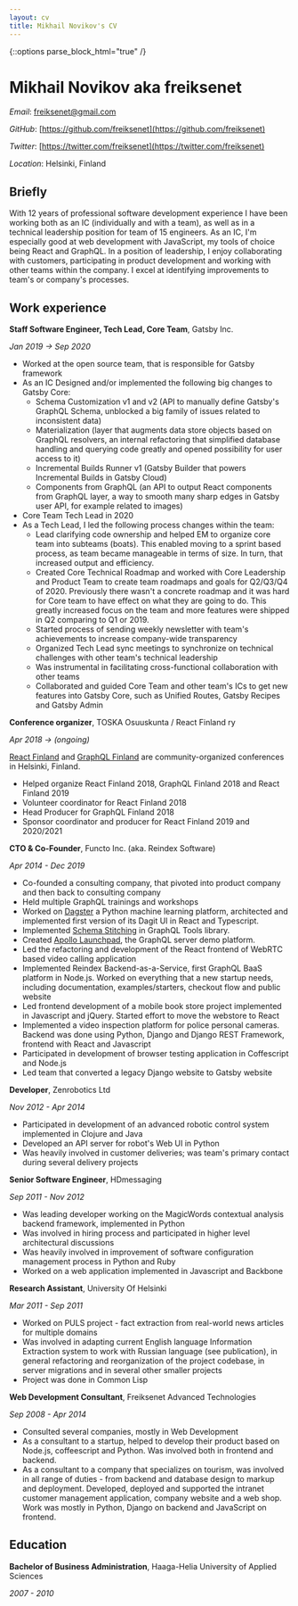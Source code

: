 ```yaml
---
layout: cv
title: Mikhail Novikov's CV
---
```


{::options parse_block_html="true" /}

<div class="header content">
<div class="inner">

# Mikhail Novikov aka freiksenet

<!-- Hard-working generalist, who operates autonomously and has high risk tolerance. -->

_Email_: freiksenet@gmail.com

_GitHub_: [https://github.com/freiksenet](https://github.com/freiksenet)

_Twitter_: [https://twitter.com/freiksenet](https://twitter.com/freiksenet)

_Location_: Helsinki, Finland

</div>
</div>

<div class="briefly content">
<div class="inner">

## Briefly

With 12 years of professional software development experience I have been working both as an IC (individually and with a team), as well as in a technical leadership position for team of 15 engineers. As an IC, I'm especially good at web development with JavaScript, my tools of choice being React and GraphQL. In a position of leadership, I enjoy collaborating with customers, participating in product development and working with other teams within the company. I excel at identifying improvements to team's or company's processes.

<!-- ## GraphQL Consulting and Training

I'm available for GraphQL, React and React Native remote consulting. My rate is €200/h (\$225/h). I'm available both for full-time and part-time projects of any length; however ideal project for me is 3 to 6 month long and either full-time or 80%.

Examples of projects, where I'd be a great fit, are:

- Designing and implementing the transition of your app to GraphQL
- Designing or reviewing the architecture of your new GraphQL app
- Delivering a critical feature in a time-constrained environment
- Support your organization's use of graphql open source libraries, like `graphql-js` or `graphql-tools`, by fixing bugs or implementing new features

I also offer on-site training within Europe, both for server-side and client-side GraphQL. Training costs €7500 per day of training. -->

</div>
</div>

<div class="experience content">
<div class="inner">

## Work experience

**Staff Software Engineer, Tech Lead, Core Team**, Gatsby Inc.

_Jan 2019 -> Sep 2020_

- Worked at the open source team, that is responsible for Gatsby framework <br/>
- As an IC Designed and/or implemented the following big changes to Gatsby Core:
  - Schema Customization v1 and v2 (API to manually define Gatsby's GraphQL Schema, unblocked a big family of issues related to inconsistent data)
  - Materialization (layer that augments data store objects based on GraphQL resolvers, an internal refactoring that simplified database handling and querying code greatly and opened possibility for user access to it)
  - Incremental Builds Runner v1 (Gatsby Builder that powers Incremental Builds in Gatsby Cloud)
  - Components from GraphQL (an API to output React components from GraphQL layer, a way to smooth many sharp edges in Gatsby user API, for example related to images)
- Core Team Tech Lead in 2020
- As a Tech Lead, I led the following process changes within the team:
  - Lead clarifying code ownership and helped EM to organize core team into subteams (boats). This enabled moving to a sprint based process, as team became manageable in terms of size. In turn, that increased output and efficiency.
  - Created Core Technical Roadmap and worked with Core Leadership and Product Team to create team roadmaps and goals for Q2/Q3/Q4 of 2020. Previously there wasn't a concrete roadmap and it was hard for Core team to have effect on what they are going to do. This greatly increased focus on the team and more features were shipped in Q2 comparing to Q1 or 2019.
  - Started process of sending weekly newsletter with team's achievements to increase company-wide transparency
  - Organized Tech Lead sync meetings to synchronize on technical challenges with other team's technical leadership
  - Was instrumental in facilitating cross-functional collaboration with other teams
  - Collaborated and guided Core Team and other team's ICs to get new features into Gatsby Core, such as Unified Routes, Gatsby Recipes and Gatsby Admin

**Conference organizer**, TOSKA Osuuskunta / React Finland ry

_Apr 2018 -> (ongoing)_

[React Finland](https://react-finland.fi/) and [GraphQL Finland](https://graphql-finland.fi/) are community-organized conferences in Helsinki, Finland.

- Helped organize React Finland 2018, GraphQL Finland 2018 and React Finland 2019
- Volunteer coordinator for React Finland 2018
- Head Producer for GraphQL Finland 2018
- Sponsor coordinator and producer for React Finland 2019 and 2020/2021

**CTO & Co-Founder**, Functo Inc. (aka. Reindex Software)

_Apr 2014 - Dec 2019_

- Co-founded a consulting company, that pivoted into product company and then back to consulting company
- Held multiple GraphQL trainings and workshops
- Worked on [Dagster](https://github.com/dagster-io/dagster) a Python machine learning platform, architected and implemented first version of its Dagit UI in React and Typescript.
- Implemented [Schema Stitching](https://dev-blog.apollodata.com/graphql-schema-stitching-8af23354ac37) in GraphQL Tools library.
- Created [Apollo Launchpad](https://dev-blog.apollodata.com/introducing-launchpad-the-graphql-server-demo-platform-cc4e7481fcba), the GraphQL server demo platform.
- Led the refactoring and development of the React frontend of WebRTC based video calling application
- Implemented Reindex Backend-as-a-Service, first GraphQL BaaS platform in Node.js. Worked on everything that a new startup needs, including documentation, examples/starters, checkout flow and public website
- Led frontend development of a mobile book store project implemented in Javascript and jQuery. Started effort to move the webstore to React
- Implemented a video inspection platform for police personal cameras. Backend was done using Python, Django and Django REST Framework, frontend with React and Javascript
- Participated in development of browser testing application in Coffescript and Node.js
- Led team that converted a legacy Django website to Gatsby website

**Developer**, Zenrobotics Ltd

_Nov 2012 - Apr 2014_

- Participated in development of an advanced robotic control system implemented in Clojure and Java
- Developed an API server for robot's Web UI in Python
- Was heavily involved in customer deliveries; was team's primary contact during several delivery projects

**Senior Software Engineer**, HDmessaging

_Sep 2011 - Nov 2012_

- Was leading developer working on the MagicWords contextual analysis backend framework, implemented in Python
- Was involved in hiring process and participated in higher level architectural discussions
- Was heavily involved in improvement of software configuration management process in Python and Ruby
- Worked on a web application implemented in Javascript and Backbone

**Research Assistant**, University Of Helsinki

_Mar 2011 - Sep 2011_

- Worked on PULS project - fact extraction from real-world news articles for multiple domains
- Was involved in adapting current English language Information Extraction system to work with Russian language (see publication), in general refactoring and reorganization of the project codebase, in server migrations and in several other smaller projects
- Project was done in Common Lisp

**Web Development Consultant**, Freiksenet Advanced Technologies

_Sep 2008 - Apr 2014_

- Consulted several companies, mostly in Web Development
- As a consultant to a startup, helped to develop their product based on Node.js, coffeescript and Python. Was involved both in frontend and backend.
- As a consultant to a company that specializes on tourism, was involved in all range of duties - from backend and database design to markup and deployment. Developed, deployed and supported the intranet customer management application, company website and a web shop. Work was mostly in Python, Django on backend and JavaScript on frontend.

## Education

**Bachelor of Business Administration**, Haaga-Helia University of Applied Sciences

_2007 - 2010_

</div>
</div>
